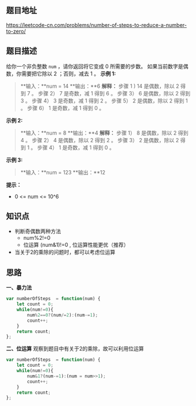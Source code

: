 ## 题目地址

https://leetcode-cn.com/problems/number-of-steps-to-reduce-a-number-to-zero/

## 题目描述



给你一个非负整数 `num` ，请你返回将它变成 0 所需要的步数。 如果当前数字是偶数，你需要把它除以 2 ；否则，减去 1 。
**示例 1:**

>**输入：**num = 14
>**输出：**6
>**解释：**
>步骤 1 ) 14 是偶数，除以 2 得到 7 。
>步骤 2） 7 是奇数，减 1 得到 6 。
>步骤 3） 6 是偶数，除以 2 得到 3 。
>步骤 4） 3 是奇数，减 1 得到 2 。
>步骤 5） 2 是偶数，除以 2 得到 1 。
>步骤 6） 1 是奇数，减 1 得到 0 。


**示例 2:**

>**输入：**num = 8
>**输出：**4
>**解释：** 
>步骤 1） 8 是偶数，除以 2 得到 4 。
>步骤 2） 4 是偶数，除以 2 得到 2 。
>步骤 3） 2 是偶数，除以 2 得到 1 。
>步骤 4） 1 是奇数，减 1 得到 0 。

**示例 3:**

>**输入：**num = 123
>**输出：**12

**提示：**

- 0 <= num <= 10^6




## 知识点

- 判断奇偶数两种方法
	- num%2!=0
	- 位运算 (num&1)!=0 , 位运算性能更优（推荐）
- 当关于2的乘除的问题时，都可以考虑位运算

## 思路

**一、暴力法**

```javascript
var numberOfSteps  = function(num) {
    let count = 0;
    while(num!=0){
        num%2==0?(num/=2):(num-=1);
        count++;
    }
    return count;
};

```

**二、位运算**
观察到题目中有关于2的乘除，故可以利用位运算
```javascript
var numberOfSteps  = function(num) {
    let count = 0;
    while(num!=0){
        num&1?(num-=1):(num = num>>1);
        count++;
    }
    return count;
};
```
